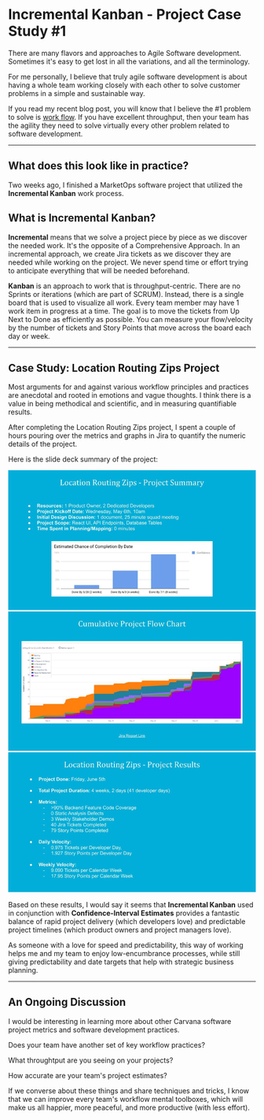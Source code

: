 # Incremental Kanban - Project Case Study #1

There are many flavors and approaches to Agile Software development. Sometimes it's easy to get lost in all the variations, and all the terminology.

For me personally, I believe that truly agile software development is about having a whole team working closely with each other to solve customer problems in a simple and sustainable way.

If you read my recent blog post, you will know that I believe the #1 problem to solve is [work flow](https://sites.google.com/carvana.com/blog/engineering-blog/software-development-and-the-principle-of-flow?authuser=0). If you have excellent throughput, then your team has the agility they need to solve virtually every other problem related to software development.

----

## What does this look like in practice?

Two weeks ago, I finished a MarketOps software project that utilized the **Incremental Kanban** work process.

## What is Incremental Kanban?

**Incremental** means that we solve a project piece by piece as we discover the needed work. It's the opposite of a Comprehensive Approach. In an incremental approach, we create Jira tickets as we discover they are needed while working on the project. We never spend time or effort trying to anticipate everything that will be needed beforehand.

**Kanban** is an approach to work that is throughput-centric. There are no Sprints or iterations (which are part of SCRUM). Instead, there is a single board that is used to visualize all work. Every team member may have 1 work item in progress at a time. The goal is to move the tickets from Up Next to Done as efficiently as possible. You can measure your flow/velocity by the number of tickets and Story Points that move across the board each day or week.

----

## Case Study: Location Routing Zips Project

Most arguments for and against various workflow principles and practices are anecdotal and rooted in emotions and vague thoughts. I think there is a value in being methodical and scientific, and in measuring quantifiable results.

After completing the Location Routing Zips project, I spent a couple of hours pouring over the metrics and graphs in Jira to quantify the numeric details of the project.

Here is the slide deck summary of the project:

<img src="./incremental-kanban-01.jpg" alt="Incremental Kanban - Slide 1"/>
<img src="./incremental-kanban-02.jpg" alt="Incremental Kanban - Slide 2"/>
<img src="./incremental-kanban-03.jpg" alt="Incremental Kanban - Slide 3"/>

Based on these results, I would say it seems that **Incremental Kanban** used in conjunction with **Confidence-Interval Estimates** provides a fantastic balance of rapid project delivery (which developers love) and predictable project timelines (which product owners and project managers love).

As someone with a love for speed and predictability, this way of working helps me and my team to enjoy low-encumbrance processes, while still giving predictability and date targets that help with strategic business planning.

----

## An Ongoing Discussion

I would be interesting in learning more about other Carvana software project metrics and software development practices.

Does your team have another set of key workflow practices?

What throughtput are you seeing on your projects?

How accurate are your team's project estimates?

If we converse about these things and share techniques and tricks, I know that we can improve every team's workflow mental toolboxes, which will make us all happier, more peaceful, and more productive (with less effort).
